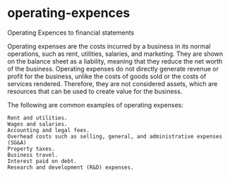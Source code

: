 # operating-expences
Operating Expences to financial statements

Operating expenses are the costs incurred by a business in its normal operations, such as rent, utilities, salaries, and marketing. They are shown on the balance sheet as a liability, meaning that they reduce the net worth of the business. Operating expenses do not directly generate revenue or profit for the business, unlike the costs of goods sold or the costs of services rendered. Therefore, they are not considered assets, which are resources that can be used to create value for the business.

The following are common examples of operating expenses:

    Rent and utilities.
    Wages and salaries.
    Accounting and legal fees.
    Overhead costs such as selling, general, and administrative expenses (SG&A)
    Property taxes.
    Business travel.
    Interest paid on debt.
    Research and development (R&D) expenses.
